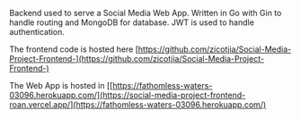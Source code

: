 Backend used to serve a Social Media Web App. Written in Go with Gin to handle routing and MongoDB for database. JWT is used to handle authentication.

The frontend code is hosted here [https://github.com/zicotjia/Social-Media-Project-Frontend-](https://github.com/zicotjia/Social-Media-Project-Frontend-)

The Web App is hosted in [[https://fathomless-waters-03096.herokuapp.com/](https://social-media-project-frontend-roan.vercel.app/](https://fathomless-waters-03096.herokuapp.com/)
